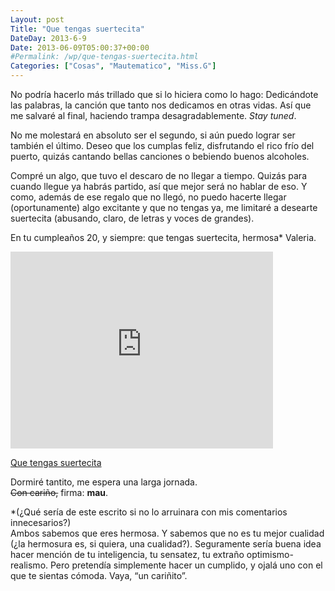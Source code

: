```yaml
---
Layout: post
Title: "Que tengas suertecita"
DateDay: 2013-6-9
Date: 2013-06-09T05:00:37+00:00
#Permalink: /wp/que-tengas-suertecita.html
Categories: ["Cosas", "Mautematico", "Miss.G"]
---
```


<p>No podría hacerlo más trillado que si lo hiciera como lo hago: Dedicándote las palabras, la canción que tanto nos dedicamos en otras vidas. Así que me salvaré al final, haciendo trampa desagradablemente. <i>Stay tuned</i>.</p>
<p>No me molestará en absoluto ser el segundo, si aún puedo lograr ser también el último. Deseo que los cumplas feliz, disfrutando el rico frío del puerto, quizás cantando bellas canciones o bebiendo buenos alcoholes.</p>
<p>Compré un algo, que tuvo el descaro de no llegar a tiempo. Quizás para cuando llegue ya habrás partido, así que mejor será no hablar de eso. Y como, además de ese regalo que no llegó, no puedo hacerte llegar (oportunamente) algo excitante y que no tengas ya, me limitaré a desearte suertecita (abusando, claro, de letras y voces de grandes).</p>
<p>En tu cumpleaños 20, y siempre: que tengas suertecita, hermosa* Valeria.</p>
<p><iframe width="420" height="315" src="http://www.youtube.com/embed/y0kxus5f9PU" frameborder="0" allowfullscreen></iframe></p>
<p><a href="https://www.youtube.com/watch?v=y0kxus5f9PU">Que tengas suertecita</a></p>
<p>Dormiré tantito, me espera una larga jornada.<br />
<s>Con cariño,</s> firma: <b>mau</b>.</p>
<p>*(¿Qué sería de este escrito si no lo arruinara con mis comentarios innecesarios?)<br />
Ambos sabemos que eres hermosa. Y sabemos que no es tu mejor cualidad (¿la hermosura es, si quiera, una cualidad?). Seguramente sería buena idea hacer mención de tu inteligencia, tu sensatez, tu extraño optimismo-realismo. Pero pretendía simplemente hacer un cumplido, y ojalá uno con el que te sientas cómoda. Vaya, &#8220;un cariñito&#8221;.</p>
